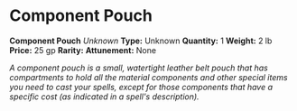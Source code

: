 # Component Pouch

**Component Pouch**
_Unknown_
**Type:** Unknown
**Quantity:** 1
**Weight:** 2 lb
**Price:** 25 gp
**Rarity:** 
**Attunement:** None

*A component pouch is a small, watertight leather belt pouch that has compartments to hold all the material components and other special items you need to cast your spells, except for those components that have a specific cost (as indicated in a spell's description).*